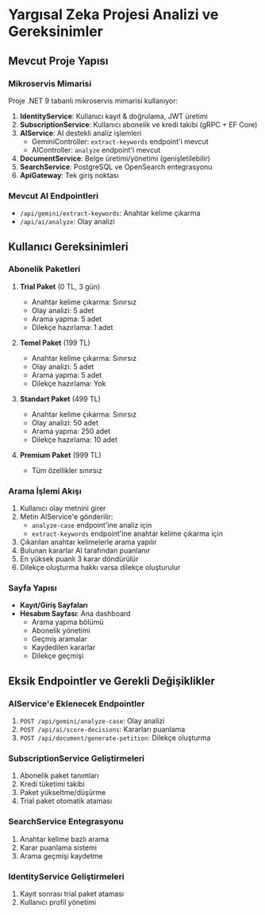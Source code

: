 # Yargısal Zeka Projesi Analizi ve Gereksinimler

## Mevcut Proje Yapısı

### Mikroservis Mimarisi
Proje .NET 9 tabanlı mikroservis mimarisi kullanıyor:

1. **IdentityService**: Kullanıcı kayıt & doğrulama, JWT üretimi
2. **SubscriptionService**: Kullanıcı abonelik ve kredi takibi (gRPC + EF Core)
3. **AIService**: AI destekli analiz işlemleri
   - GeminiController: `extract-keywords` endpoint'i mevcut
   - AIController: `analyze` endpoint'i mevcut
4. **DocumentService**: Belge üretimi/yönetimi (genişletilebilir)
5. **SearchService**: PostgreSQL ve OpenSearch entegrasyonu
6. **ApiGateway**: Tek giriş noktası

### Mevcut AI Endpointleri
- `/api/gemini/extract-keywords`: Anahtar kelime çıkarma
- `/api/ai/analyze`: Olay analizi

## Kullanıcı Gereksinimleri

### Abonelik Paketleri
1. **Trial Paket** (0 TL, 3 gün)
   - Anahtar kelime çıkarma: Sınırsız
   - Olay analizi: 5 adet
   - Arama yapma: 5 adet
   - Dilekçe hazırlama: 1 adet

2. **Temel Paket** (199 TL)
   - Anahtar kelime çıkarma: Sınırsız
   - Olay analizi: 5 adet
   - Arama yapma: 5 adet
   - Dilekçe hazırlama: Yok

3. **Standart Paket** (499 TL)
   - Anahtar kelime çıkarma: Sınırsız
   - Olay analizi: 50 adet
   - Arama yapma: 250 adet
   - Dilekçe hazırlama: 10 adet

4. **Premium Paket** (999 TL)
   - Tüm özellikler sınırsız

### Arama İşlemi Akışı
1. Kullanıcı olay metnini girer
2. Metin AIService'e gönderilir:
   - `analyze-case` endpoint'ine analiz için
   - `extract-keywords` endpoint'ine anahtar kelime çıkarma için
3. Çıkarılan anahtar kelimelerle arama yapılır
4. Bulunan kararlar AI tarafından puanlanır
5. En yüksek puanlı 3 karar döndürülür
6. Dilekçe oluşturma hakkı varsa dilekçe oluşturulur

### Sayfa Yapısı
- **Kayıt/Giriş Sayfaları**
- **Hesabım Sayfası**: Ana dashboard
  - Arama yapma bölümü
  - Abonelik yönetimi
  - Geçmiş aramalar
  - Kaydedilen kararlar
  - Dilekçe geçmişi

## Eksik Endpointler ve Gerekli Değişiklikler

### AIService'e Eklenecek Endpointler
1. `POST /api/gemini/analyze-case`: Olay analizi
2. `POST /api/ai/score-decisions`: Kararları puanlama
3. `POST /api/document/generate-petition`: Dilekçe oluşturma

### SubscriptionService Geliştirmeleri
1. Abonelik paket tanımları
2. Kredi tüketimi takibi
3. Paket yükseltme/düşürme
4. Trial paket otomatik ataması

### SearchService Entegrasyonu
1. Anahtar kelime bazlı arama
2. Karar puanlama sistemi
3. Arama geçmişi kaydetme

### IdentityService Geliştirmeleri
1. Kayıt sonrası trial paket ataması
2. Kullanıcı profil yönetimi

